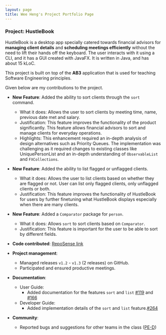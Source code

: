```yaml
---
layout: page
title: Wee Heng's Project Portfolio Page
---
```


### Project: HustleBook

HustleBook is a desktop app specially catered towards financial advisors for **managing client details** and **scheduling meetings efficiently** without the need to lift their hands off the keyboard.
The user interacts with it using a CLI, and it has a GUI created with JavaFX. It is written in Java, and has about 15 kLoC.

This project is built on top of the **AB3** application that is used for teaching Software Engineering principles.

Given below are my contributions to the project.

* **New Feature**: Added the ability to sort clients through the `sort` command.
    * What it does: Allows the user to sort clients by meeting time, name, previous date met and salary.
    * Justification: This feature improves the functionality of the product significantly. This feature allows financial advisors to sort and manage clients for everyday operations. 
    * Highlights: This enhancement required an in-depth analysis of design alternatives such as Priority Queues. The implementation was challenging as it required changes to existing classes like UniquePersonList and an in-depth understanding of `ObservableList` and `FXCollections`.

* **New Feature**: Added the ability to list flagged or unflagged clients.
  * What it does: Allows the user to list clients based on whether they are flagged or not. User can list only flagged clients, only unflagged clients or both.
  * Justification: This feature improves the functionality of HustleBook for users by further finetuning what HustleBook displays especially when there are many clients.
  
* **New Feature**: Added a `Comparator` package for `person`.
  * What it does: Allows `sort` to sort clients based on `Comparator`.
  * Justification: This feature is important for the user to be able to sort by different fields.

* **Code contributed**: [RepoSense link](https://nus-cs2103-ay2122s2.github.io/tp-dashboard/?search=decaxical&breakdown=true&sort=groupTitle&sortWithin=title&since=2022-02-18&timeframe=commit&mergegroup=&groupSelect=groupByRepos&checkedFileTypes=docs~functional-code~test-code~other)

* **Project management**:
    * Managed releases `v1.2` - `v1.3` (2 releases) on GitHub.
    * Participated and ensured productive meetings.
  
* **Documentation**:
    * User Guide:
        * Added documentation for the features `sort` and `list` [\#119](https://github.com/AY2122S2-CS2103T-W15-2/tp/pull/119/) and [\#166](https://github.com/AY2122S2-CS2103T-W15-2/tp/pull/166)
    * Developer Guide:
        * Added implementation details of the `sort` and `list` feature.[\#264](https://github.com/AY2122S2-CS2103T-W15-2/tp/pull/264)

* **Community**:
    * Reported bugs and suggestions for other teams in the class ([PE-D](https://github.com/Decaxical/ped/issues))

